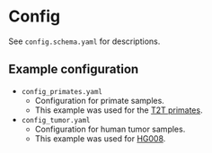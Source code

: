 # Config
See `config.schema.yaml` for descriptions.

## Example configuration
* `config_primates.yaml`
    * Configuration for primate samples.
    * This example was used for the [T2T primates](https://github.com/marbl/Primates).
* `config_tumor.yaml`
    * Configuration for human tumor samples.
    * This example was used for [HG008](https://www.nist.gov/programs-projects/cancer-genome-bottle).
